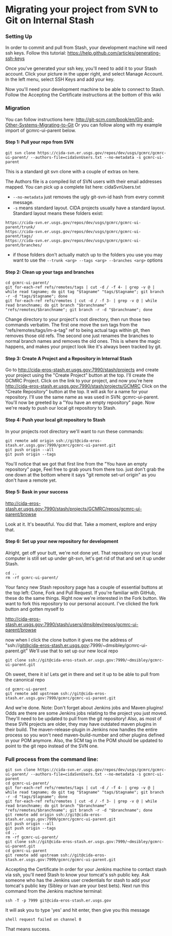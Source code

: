 # Migrating your project from SVN to Git on Internal Stash

### Setting Up

In order to commit and pull from Stash, your development machine will need ssh keys.  Follow this tutorial:
https://help.github.com/articles/generating-ssh-keys

Once you've generated your ssh key, you'll need to add it to your Stash account.  Click your picture in the upper right, and select Manage Account.  In the left menu, select SSH Keys and add your key.

Now you'll need your development machine to be able to connect to Stash.  Follow the Accepting the Certificate instructions at the bottom of this wiki

### Migration

You can follow instructions here: http://git-scm.com/book/en/Git-and-Other-Systems-Migrating-to-Git
Or you can follow along with my example import of gcmrc-ui-parent below.

#### Step 1: Pull your repo from SVN

```
git svn clone https://cida-svn.er.usgs.gov/repos/dev/usgs/gcmrc/gcmrc-ui-parent/ --authors-file=cidaSvnUsers.txt --no-metadata -s gcmrc-ui-parent
```

This is a standard git svn clone with a couple of extras on here.  

The Authors file is a compiled list of SVN users with their email addresses mapped.  You can pick up a complete list here: cidaSvnUsers.txt

* `--no-metadata` just removes the ugly git-svn-id hash from every commit message.
* `-s` means standard layout.  CIDA projects usually have a standard layout.  Standard layout means these folders exist:

```
https://cida-svn.er.usgs.gov/repos/dev/usgs/gcmrc/gcmrc-ui-parent/trunk/
https://cida-svn.er.usgs.gov/repos/dev/usgs/gcmrc/gcmrc-ui-parent/tags/
https://cida-svn.er.usgs.gov/repos/dev/usgs/gcmrc/gcmrc-ui-parent/branches/
```

* if those folders don't actually match up to the folders you use you may want to use the `--trunk <arg> --tags <arg> --branches <arg>` options

#### Step 2: Clean up your tags and branches

```
cd gcmrc-ui-parent/
git for-each-ref refs/remotes/tags | cut -d / -f 4- | grep -v @ | while read tagname; do git tag "$tagname" "tags/$tagname"; git branch -r -d "tags/$tagname"; done
git for-each-ref refs/remotes | cut -d / -f 3- | grep -v @ | while read branchname; do git branch "$branchname" "refs/remotes/$branchname"; git branch -r -d "$branchname"; done
```

Change directory to your project's root directory, then run those two commands verbatim.  The first one move the svn tags from the "refs/remotes/tags/im-a-tag" ref to being actual tags within git, then removes those old refs.  The second one just renames the branches to normal branch names and removes the old ones.  This is where the magic happens, and makes your project look like it's always been tracked by git.

#### Step 3: Create A Project and a Repository in Internal Stash

Go to http://cida-eros-stash.er.usgs.gov:7990/stash/projects and create your project using the "Create Project" button at the top.  I'll create the GCMRC Project.  Click on the link to your project, and now you're here http://cida-eros-stash.er.usgs.gov:7990/stash/projects/GCMRC  Click on the "Create Repository" button at the top.  It will ask for a name for your repository.  I'll use the same name as was used in SVN: gcmrc-ui-parent.  You'll now be greeted by a "You have an empty repository" page.  Now we're ready to push our local git repository to Stash.

#### Step 4: Push your local git repository to Stash

In your projects root directory we'll want to run these commands:

```
git remote add origin ssh://git@cida-eros-stash.er.usgs.gov:7999/gcmrc/gcmrc-ui-parent.git
git push origin --all
git push origin --tags
```

You'll notice that we got that first line from the "You have an empty repository" page,  Feel free to grab yours from there too.  just don't grab the one down at the bottom where it says "git remote set-url origin" as you don't have a remote yet.

#### Step 5: Bask in your success

http://cida-eros-stash.er.usgs.gov:7990/stash/projects/GCMRC/repos/gcmrc-ui-parent/browse

Look at it.  It's beautiful.  You did that.  Take a moment, explore and enjoy that.

#### Step 6: Set up your new repository for development

Alright, get off your butt, we're not done yet.  That repository on your local computer is still set up under git-svn, let's get rid of that and set it up under Stash.

```
cd ..
rm -rf gcmrc-ui-parent/
```

Your fancy new Stash repository page has a couple of essential buttons at the top left: Clone, Fork and Pull Request.  If you're familiar with GitHub, these do the same things.  Right now we're interested in the Fork button.  We want to fork this repository to our personal account.  I've clicked the fork button and gotten myself to 

http://cida-eros-stash.er.usgs.gov:7990/stash/users/dmsibley/repos/gcmrc-ui-parent/browse

now when I click the clone button it gives me the address of "ssh://git@cida-eros-stash.er.usgs.gov:7999/~dmsibley/gcmrc-ui-parent.git"  We'll use that to set up our new local repo

```
git clone ssh://git@cida-eros-stash.er.usgs.gov:7999/~dmsibley/gcmrc-ui-parent.git
```

Oh sweet, there it is!  Lets get in there and set it up to be able to pull from the canonical repo

```
cd gcmrc-ui-parent
git remote add upstream ssh://git@cida-eros-stash.er.usgs.gov:7999/gcmrc/gcmrc-ui-parent.git
```

And we're done.
Note: Don't forget about Jenkins jobs and Maven plugins!
Odds are there are some Jenkins jobs relating to the project you just moved. They'll need to be updated to pull from the git repository! Also, as most of these SVN projects are older, they may have outdated maven plugins in their build. The maven-release-plugin in Jenkins now handles the entire process so you won't need maven-build-number and other plugins defined in your POM anymore. Also, the SCM tag in the POM should be updated to point to the git repo instead of the SVN one.

### Full process from the command line:

```
git svn clone https://cida-svn.er.usgs.gov/repos/dev/usgs/gcmrc/gcmrc-ui-parent/ --authors-file=cidaSvnUsers.txt --no-metadata -s gcmrc-ui-parent
cd gcmrc-ui-parent/
git for-each-ref refs/remotes/tags | cut -d / -f 4- | grep -v @ | while read tagname; do git tag "$tagname" "tags/$tagname"; git branch -r -d "tags/$tagname"; done
git for-each-ref refs/remotes | cut -d / -f 3- | grep -v @ | while read branchname; do git branch "$branchname" "refs/remotes/$branchname"; git branch -r -d "$branchname"; done
git remote add origin ssh://git@cida-eros-stash.er.usgs.gov:7999/gcmrc/gcmrc-ui-parent.git
git push origin --all
git push origin --tags
cd ..
rm -rf gcmrc-ui-parent/
git clone ssh://git@cida-eros-stash.er.usgs.gov:7999/~dmsibley/gcmrc-ui-parent.git
cd gcmrc-ui-parent
git remote add upstream ssh://git@cida-eros-stash.er.usgs.gov:7999/gcmrc/gcmrc-ui-parent.git
```

Accepting the Certificate
In order for your Jenkins machine to contact stash via ssh, you'll need Stash to know your tomcat's ssh public key.
Ask someone who has the Jenkins user credentials for stash to add your tomcat's public key (Sibley or Ivan are your best bets).
Next run this command from the Jenkins machine terminal:

```
ssh -T -p 7999 git@cida-eros-stash.er.usgs.gov
```

It will ask you to type 'yes' and hit enter, then give you this message

```
shell request failed on channel 0
```

That means success.
 
 